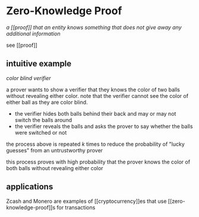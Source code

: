 # Zero-Knowledge Proof

_a [[proof]] that an entity knows something that does not give away any additional information_

see [[proof]]

## intuitive example

_color blind verifier_

a prover wants to show a verifier that they knows the color of two balls without revealing either color. note that the verifier cannot see the color of either ball as they are color blind.

- the verifier hides both balls behind their back and may or may not switch the balls around
- the verifier reveals the balls and asks the prover to say whether the balls were switched or not

the process above is repeated $k$ times to reduce the probability of "lucky guesses" from an untrustworthy prover

this process proves with high probability that the prover knows the color of both balls without revealing either color

## applications

Zcash and Monero are examples of [[cryptocurrency]]es that use [[zero-knowledge-proof]]s for transactions

